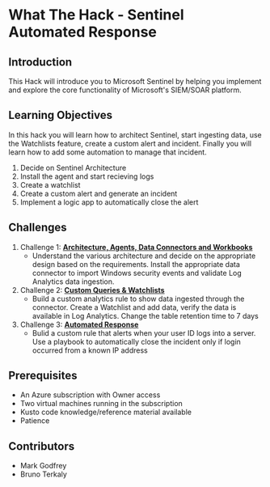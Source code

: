 # What The Hack - Sentinel Automated Response

## Introduction
This Hack will introduce you to Microsoft Sentinel by helping you implement and explore the core functionality of Microsoft's SIEM/SOAR platform.

## Learning Objectives
In this hack you will learn how to architect Sentinel, start ingesting data, use the Watchlists feature, create a custom alert and incident.  Finally you will
learn how to add some automation to manage that incident.  

1. Decide on Sentinel Architecture
2. Install the agent and start recieving logs
3. Create a watchlist
4. Create a custom alert and generate an incident
5. Implement a logic app to automatically close the alert

## Challenges
1. Challenge 1: **[Architecture, Agents, Data Connectors and Workbooks](Student/Challenge-01.md)**
   - Understand the various architecture and decide on the appropriate design based on the requirements. Install the appropriate data connector to import Windows security events and validate Log Analytics data ingestion.
2. Challenge 2: **[Custom Queries & Watchlists](Student/Challenge-02.md)**
   -  Build a custom analytics rule to show data ingested through the connector. Create a Watchlist and add data, verify the data is available in Log Analytics.  Change the table retention time to 7 days
3. Challenge 3: **[Automated Response](Student/Challenge-03.md)**
   -  Bulid a custom rule that alerts when your user ID logs into a server. Use a playbook to automatically close the incident only if login occurred from a known IP address

## Prerequisites
- An Azure subscription with Owner access
- Two virtual machines running in the subscription
- Kusto code knowledge/reference material available
- Patience

## Contributors
- Mark Godfrey
- Bruno Terkaly